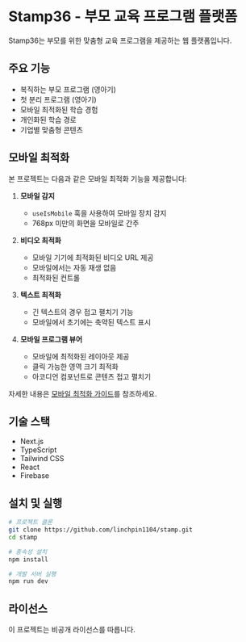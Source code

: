 # Stamp36 - 부모 교육 프로그램 플랫폼

Stamp36는 부모를 위한 맞춤형 교육 프로그램을 제공하는 웹 플랫폼입니다.

## 주요 기능

- 복직하는 부모 프로그램 (영아기)
- 첫 분리 프로그램 (영아기)
- 모바일 최적화된 학습 경험
- 개인화된 학습 경로
- 기업별 맞춤형 콘텐츠

## 모바일 최적화

본 프로젝트는 다음과 같은 모바일 최적화 기능을 제공합니다:

1. **모바일 감지**
   - `useIsMobile` 훅을 사용하여 모바일 장치 감지
   - 768px 미만의 화면을 모바일로 간주

2. **비디오 최적화**
   - 모바일 기기에 최적화된 비디오 URL 제공
   - 모바일에서는 자동 재생 없음
   - 최적화된 컨트롤

3. **텍스트 최적화**
   - 긴 텍스트의 경우 접고 펼치기 기능
   - 모바일에서 초기에는 축약된 텍스트 표시 

4. **모바일 프로그램 뷰어**
   - 모바일에 최적화된 레이아웃 제공
   - 클릭 가능한 영역 크기 최적화
   - 아코디언 컴포넌트로 콘텐츠 접고 펼치기

자세한 내용은 [모바일 최적화 가이드](src/docs/mobile-optimization.md)를 참조하세요.

## 기술 스택

- Next.js
- TypeScript
- Tailwind CSS
- React
- Firebase

## 설치 및 실행

```bash
# 프로젝트 클론
git clone https://github.com/linchpin1104/stamp.git
cd stamp

# 종속성 설치
npm install

# 개발 서버 실행
npm run dev
```

## 라이선스

이 프로젝트는 비공개 라이선스를 따릅니다.
